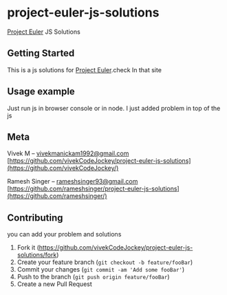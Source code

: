 # project-euler-js-solutions
[Project Euler](https://projecteuler.net/archives) JS Solutions

## Getting Started
  This is a js solutions for [Project Euler](https://projecteuler.net/archives).check In that site
  
## Usage example

Just run js in browser console or in node.
I just added problem in top of the js 

## Meta

Vivek M – vivekmanickam1992@gmail.com [https://github.com/vivekCodeJockey/project-euler-js-solutions](https://github.com/vivekCodeJockey/)

Ramesh Singer – rameshsinger93@gmail.com
[https://github.com/rameshsinger/project-euler-js-solutions](https://github.com/rameshsinger/)

## Contributing
you can add your problem and solutions
1. Fork it (<https://github.com/vivekCodeJockey/project-euler-js-solutions/fork>)
2. Create your feature branch (`git checkout -b feature/fooBar`)
3. Commit your changes (`git commit -am 'Add some fooBar'`)
4. Push to the branch (`git push origin feature/fooBar`)
5. Create a new Pull Request
